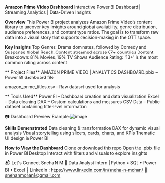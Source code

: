 **Amazon Prime Video Dashboard**
Interactive Power BI Dashboard | Streaming Analytics | Data-Driven Insights

**Overview**
This Power BI project analyzes Amazon Prime Video’s content library to uncover key insights around global availability, genre distribution, audience preferences, and content type ratios. The goal is to transform raw data into a visual story that supports decision-making in the OTT space.

**Key Insights**
Top Genres: Drama dominates, followed by Comedy and Suspense
Global Reach: Content streamed across 87+ countries
Content Breakdown: 81% Movies, 19% TV Shows
Audience Rating: '13+' is the most common rating across content

** Project Files**
AMAZON PRIME VIDEO | ANALYTICS DASHBOARD.pbix – Power BI dashboard file

amazon_prime_titles.csv – Raw dataset used for analysis

** Tools Used**
Power BI – Dashboard creation and data visualization
Excel – Data cleaning
DAX – Custom calculations and measures
CSV Data – Public dataset containing title-level information

📷 Dashboard Preview
Example:![image](https://github.com/user-attachments/assets/6d72c340-06b5-4523-97d6-1d063f63bc55)

**Skills Demonstrated**
Data cleaning & transformation
DAX for dynamic visual analysis
Visual storytelling using slicers, cards, charts, and KPIs
Thematic UI design in Power BI

**How to View the Dashboard**
Clone or download this repo
Open the .pbix file in Power BI Desktop
Interact with filters and visuals to explore insights

📬 Let's Connect
Sneha N M
📍 Data Analyst Intern | Python • SQL • Power BI • Excel
🔗 LinkedIn : https://www.linkedin.com/in/sneha-n-mohan/
📧 snehanmohan1@gmail.com

